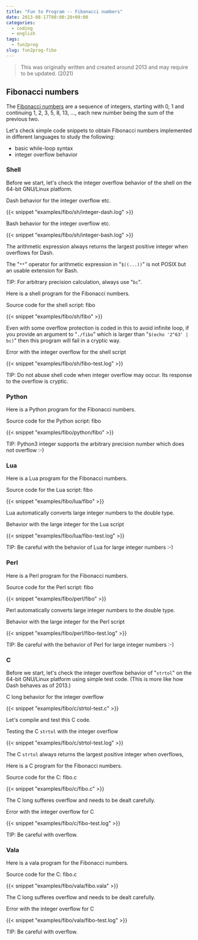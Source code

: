 ```yaml
---
title: "Fun to Program -- Fibonacci numbers"
date: 2013-08-17T00:00:28+09:00
categories:
  - coding
  - english
tags:
  - fun2prog
slug: fun2prog-fibo
---
```


> This was originally written and created around 2013 and may require to be
> updated. (2021)

## Fibonacci numbers

The [Fibonacci numbers](http://en.wikipedia.org/wiki/Fibonacci_number) are a
sequence of integers, starting with 0, 1 and continuing 1, 2, 3, 5, 8, 13, ...,
each new number being the sum of the previous two.

Let's check simple code snippets to obtain Fibonacci numbers implemented in
different languages to study the following:

* basic while-loop syntax
* integer overflow behavior

### Shell

Before we start, let's check the integer overflow behavior of the shell on the
64-bit GNU/Linux platform.

Dash behavior for the integer overflow etc.


{{< snippet "examples/fibo/sh/integer-dash.log" >}}


Bash behavior for the integer overflow etc.


{{< snippet "examples/fibo/sh/integer-bash.log" >}}


The arithmetic expression always returns the largest positive integer when overflows for Dash.

The "`**`" operator for arithmetic expression in "`$((...))`" is not POSIX but an usable extension for Bash.

TIP: For arbitrary precision calculation, always use "`bc`".

Here is a shell program for the Fibonacci numbers.

Source code for the shell script: fibo


{{< snippet "examples/fibo/sh/fibo" >}}


Even with some overflow protection is coded in this to avoid infinite loop, if
you provide an argument to "`./fibo`" which is larger than "`$(echo '2^63' | bc)`"
then this program will fail in a cryptic way.

Error with the integer overflow for the shell script

{{< snippet "examples/fibo/sh/fibo-test.log" >}}


TIP: Do not abuse shell code when integer overflow may occur.  Its response to the overflow is cryptic.


### Python

Here is a Python program for the Fibonacci numbers.

Source code for the Python script: fibo


{{< snippet "examples/fibo/python/fibo" >}}


TIP: Python3 integer supports the arbitrary precision number which does not overflow :-)

### Lua

Here is a Lua program for the Fibonacci numbers.

Source code for the Lua script: fibo


{{< snippet "examples/fibo/lua/fibo" >}}


Lua automatically converts large integer numbers to the double type.

Behavior with the large integer for the Lua script

{{< snippet "examples/fibo/lua/fibo-test.log" >}}


TIP: Be careful with the behavior of Lua for large integer numbers :-)

### Perl

Here is a Perl program for the Fibonacci numbers.

Source code for the Perl script: fibo


{{< snippet "examples/fibo/perl/fibo" >}}


Perl automatically converts large integer numbers to the double type.

Behavior with the large integer for the Perl script

{{< snippet "examples/fibo/perl/fibo-test.log" >}}


TIP: Be careful with the behavior of Perl for large integer numbers :-)


### C

Before we start, let's check the integer overflow behavior of "`strtol`" on the
64-bit GNU/Linux platform using simple test code.  (This is more like how Dash
behaves as of 2013.)

C long behavior for the integer overflow


{{< snippet "examples/fibo/c/strtol-test.c" >}}


Let's compile and test this C code.

Testing the C `strtol` with the integer overflow

{{< snippet "examples/fibo/c/strtol-test.log" >}}


The C `strtol` always returns the largest positive integer when overflows,

Here is a C program for the Fibonacci numbers.

Source code for the C: fibo.c


{{< snippet "examples/fibo/c/fibo.c" >}}


The C long sufferes overflow and needs to be dealt carefully.

Error with the integer overflow for C

{{< snippet "examples/fibo/c/fibo-test.log" >}}


TIP: Be careful with overflow.


### Vala

Here is a vala program for the Fibonacci numbers.

Source code for the C: fibo.c


{{< snippet "examples/fibo/vala/fibo.vala" >}}


The C long sufferes overflow and needs to be dealt carefully.

Error with the integer overflow for C

{{< snippet "examples/fibo/vala/fibo-test.log" >}}


TIP: Be careful with overflow.

<!-- vim: set sw=2 sts=2 ai si et tw=79 ft=markdown: -->

